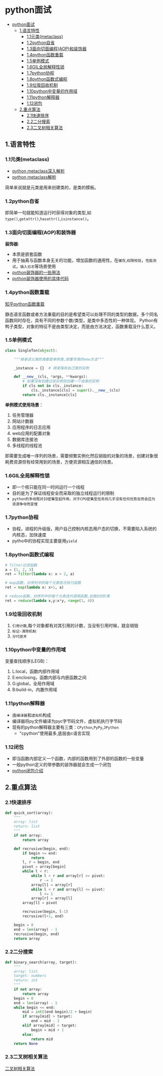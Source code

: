 # python面试

<!-- TOC -->

- [python面试](#python%e9%9d%a2%e8%af%95)
  - [1.语言特性](#1%e8%af%ad%e8%a8%80%e7%89%b9%e6%80%a7)
    - [1.1元类(metaclass)](#11%e5%85%83%e7%b1%bbmetaclass)
    - [1.2python自省](#12python%e8%87%aa%e7%9c%81)
    - [1.3面向切面编程(AOP)和装饰器](#13%e9%9d%a2%e5%90%91%e5%88%87%e9%9d%a2%e7%bc%96%e7%a8%8baop%e5%92%8c%e8%a3%85%e9%a5%b0%e5%99%a8)
    - [1.4python函数重载](#14python%e5%87%bd%e6%95%b0%e9%87%8d%e8%bd%bd)
    - [1.5单例模式](#15%e5%8d%95%e4%be%8b%e6%a8%a1%e5%bc%8f)
    - [1.6GIL全局解释性锁](#16gil%e5%85%a8%e5%b1%80%e8%a7%a3%e9%87%8a%e6%80%a7%e9%94%81)
    - [1.7python协程](#17python%e5%8d%8f%e7%a8%8b)
    - [1.8python函数式编程](#18python%e5%87%bd%e6%95%b0%e5%bc%8f%e7%bc%96%e7%a8%8b)
    - [1.9垃圾回收机制](#19%e5%9e%83%e5%9c%be%e5%9b%9e%e6%94%b6%e6%9c%ba%e5%88%b6)
    - [1.10python中变量的作用域](#110python%e4%b8%ad%e5%8f%98%e9%87%8f%e7%9a%84%e4%bd%9c%e7%94%a8%e5%9f%9f)
    - [1.11python解释器](#111python%e8%a7%a3%e9%87%8a%e5%99%a8)
    - [1.12闭包](#112%e9%97%ad%e5%8c%85)
  - [2.重点算法](#2%e9%87%8d%e7%82%b9%e7%ae%97%e6%b3%95)
    - [2.1快速排序](#21%e5%bf%ab%e9%80%9f%e6%8e%92%e5%ba%8f)
    - [2.2二分搜索](#22%e4%ba%8c%e5%88%86%e6%90%9c%e7%b4%a2)
    - [2.3二叉树相关算法](#23%e4%ba%8c%e5%8f%89%e6%a0%91%e7%9b%b8%e5%85%b3%e7%ae%97%e6%b3%95)

<!-- /TOC -->

## 1.语言特性

### 1.1元类(metaclass)

- [python metaclass深入解析](https://www.cnblogs.com/yssjun/p/9832526.html)
- [python metaclass解析](https://www.liaoxuefeng.com/wiki/897692888725344/923030550637312)

简单来说就是元类是用来创建类的，是类的模板。

### 1.2python自省

即简单一句就能知道运行时获得对象的类型,如`type()`,`getattr()`,`hasattr()`,`isinstance()`。

### 1.3面向切面编程(AOP)和装饰器

**装饰器**:

- 本质是嵌套函数
- 用于抽离与函数本身无关的功能，增加函数的通用性，在`缓存`,`权限校验`，`性能测试`，`插入日志`等场景使用
- [python装饰器的一些用法](https://blog.csdn.net/qq_26886929/article/details/54091962)
- [python装饰器使用的具体代码](../python/python/decorator/cache_decorator.py)

### 1.4python函数重载

[知乎python函数重载](https://www.zhihu.com/question/20053359)

静态语言函数或者方法重载的目的是希望类可以处理不同的类型的数据，多个同名函数同时存在，具有不同的参数个数/类型，是类中多态性的一种体现。
Python有鸭子类型，对象的特征不是由类型决定，而是由方法决定，函数重载没什么意义。

### 1.5单例模式

```python
class SingleTon(object):

    """继承该父类的类都是单例类,即重写类的new方法"""

    _instance = {}  # 用来保存自己类的实例

    def __new__(cls, *args, **kwargs):
        # 如果没有创建过该实例则创建一个自身的实例
        if cls not in cls._instance:
            cls._instance[cls] = super().__new__(cls)
        return cls._instance[cls]
```

**单例模式使用场景**：

1. 任务管理器
2. 网站计数器
3. 应用程序的日志应用
4. web应用的配置对象
5. 数据库连接池
6. 多线程的线程池

即需要生成唯一序列的场景，需要频繁实例化然后销毁的对象的场景，创建对象很耗费资源但有经常用到的场景，方便资源相互通信的场景。

### 1.6GIL全局解释性锁

- 即一个核只能在同一时间运行一个线程
- 目的是为了保证线程安全而采取的独立线程运行的限制
- `python的多线程对IO密集型起作用，对于CPU密集型任务则几乎没有任何优势反而会应为资源争夺而变慢`

### 1.7python协程

- 协程，进程的升级版，用户自己控制内核态用户态的切换，不需要陷入系统的内核态，加快速度
- pytho中的协程实现主要是用`yield`

### 1.8python函数式编程

```python
# filter过滤函数
a = [1, 2, 3]
ret = filter(lambda x: x > 2, a)

# map函数，对序列中的每个元素依次执行函数
ret = map(lambda x: x+1, a)

# reduce函数，对序列中的每个元素迭代调用函数,如取3的阶乘
ret = reduce(lambda x,y:x*y, range(1, 4))
```

### 1.9垃圾回收机制

1. `引用计数`,每个对象都有对其引用的计数，当没有引用时候，就会销毁
2. `标记-清除机制`
3. `分代技术`

### 1.10python中变量的作用域

变量查找顺序(LEGB)：

1. L:local，函数内部作用域
2. E:enclosing，函数内部与内嵌函数之间
3. G:global，全局作用域
4. B:build-in，内置作用域

### 1.11python解释器

- 由`编译器`和`虚拟机`构成
- 编译器将py文件编译为pyc字节码文件，虚拟机执行字节码
- 现有的python解释器主要有三类：`CPython`,`PyPy`,`JPython`
  - "cpython"使用最多,底层由c语言实现

### 1.12闭包

- 即当函数内部定义一个函数，内部的函数用到了外部的函数的一些变量
- 一般python定义的带参数的装饰器就会生成一个闭包
- [python闭包介绍](https://blog.csdn.net/bandaoyu/article/details/85655968)

## 2.重点算法

### 2.1快速排序

```python
def quick_sort(array):
    """
    array: list
    return: list
    """
    if not array:
        return array

    def recrusive(begin, end):
        if begin >= end:
            return
        l, r = begin, end
        pivot = array[begin]
        while l < r:
            while l < r and array[r] >= pivot:
                r -= 1
            array[l] = array[r]
            while l < r and array[l] <= pivot:
                l += 1
            array[r] = array[l]
        array[l] = pivot

        recrusive(begin, l-1)
        recrusive(l+1, end)

    begin = 0
    end = len(array) - 1
    recrusive(begin, end)
    return array
```

### 2.2二分搜索

```python
def binary_search(array, target):
    """
    array: list
    target: numbers
    return: int
    """
    if not array:
        return array
    begin = 0
    end = len(array) - 1
    while begin <= end:
        mid = int((end-begin)/2 + begin)
        if array[mid] > target:
            end = mid - 1
        elif array[mid] < target:
            begin = mid + 1
        else:
            return mid
    return None
```

### 2.3二叉树相关算法

[二叉树相关算法](../data_structure/binary_tree/basic_binary_tree.py)
